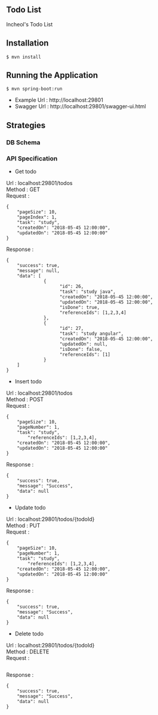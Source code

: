 ## Todo List
Incheol's Todo List

## Installation
```
$ mvn install
```

## Running the Application
```
$ mvn spring-boot:run
```

- Example Url : http://localhost:29801
- Swagger Url : http://localhost:29801/swagger-ui.html

## Strategies

### DB Schema

### API Specification

- Get todo

Url : localhost:29801/todos <br />
Method : GET <br />
Request : 
```
{
	"pageSize": 10,
	"pageIndex": 1,
	"task": "study",
	"createdOn": "2018-05-45 12:00:00",
	"updatedOn": "2018-05-45 12:00:00"
}
```
Response :
```
{
	"success": true,
	"message": null,
	"data": [
              {
                    "id": 26,
                    "task": "study java",
                    "createdOn": "2018-05-45 12:00:00",
                    "updatedOn": "2018-05-45 12:00:00",
                    "isDone": true,
                    "referenceIds": [1,2,3,4]
              },
              {
                    "id": 27,
                    "task": "study angular",
                    "createdOn": "2018-05-45 12:00:00",
                    "updatedOn": null,
                    "isDone": false,
                    "referenceIds": [1]
              }
    ]
}
```

- Insert todo

Url : localhost:29801/todos <br />
Method : POST <br />
Request : 
```
{
	"pageSize": 10,
	"pageNumber": 1,
	"task": "study",
    	"referenceIds": [1,2,3,4],
	"createdOn": "2018-05-45 12:00:00",
	"updatedOn": "2018-05-45 12:00:00"
}
```
Response :
```
{
	"success": true,
	"message": "Success",
	"data": null
}
```

- Update todo

Url : localhost:29801/todos/{todoId} <br />
Method : PUT <br />
Request : 
```
{
	"pageSize": 10,
	"pageNumber": 1,
	"task": "study",
    	"referenceIds": [1,2,3,4],
	"createdOn": "2018-05-45 12:00:00",
	"updatedOn": "2018-05-45 12:00:00"
}
```
Response :
```
{
	"success": true,
	"message": "Success",
	"data": null
}
```

- Delete todo

Url : localhost:29801/todos/{todoId} <br />
Method : DELETE <br />
Request : 
```

```
Response :
```
{
	"success": true,
	"message": "Success",
	"data": null
}
```






